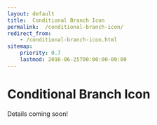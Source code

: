 ```yaml
---
layout: default
title:  Conditional Branch Icon
permalink:  /conditional-branch-icon/
redirect_from: 
    - /conditional-branch-icon.html
sitemap: 
    priority: 0.7
    lastmod: 2016-06-25T00:00:00-00:00
---
```

# <i class=fa fa-circle></i> Conditional Branch Icon
Details coming soon!
